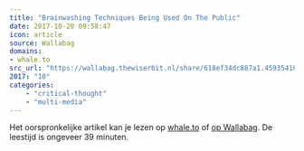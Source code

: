 ```yaml
---
title: "Brainwashing Techniques Being Used On The Public"
date: 2017-10-20 09:58:47
icon: article
source: Wallabag
domains:
- whale.to
src_url: "https://wallabag.thewiserbit.nl/share/618ef34dc887a1.45935410"
2017: "10"
categories:
    - "critical-thought"
    - "multi-media"
---
```

Het oorspronkelijke artikel kan je lezen op [whale.to](http://www.whale.to/w/mind.html) of [op Wallabag](https://wallabag.thewiserbit.nl/share/618ef34dc887a1.45935410). De leestijd is ongeveer 39 minuten.